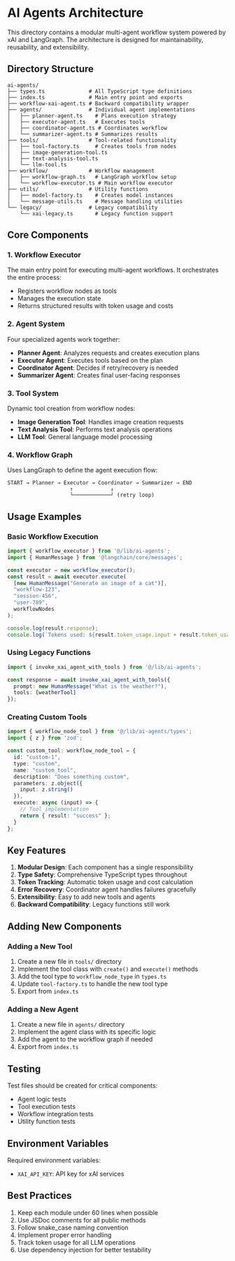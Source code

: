 # AI Agents Architecture

This directory contains a modular multi-agent workflow system powered by xAI and LangGraph. The architecture is designed for maintainability, reusability, and extensibility.

## Directory Structure

```
ai-agents/
├── types.ts              # All TypeScript type definitions
├── index.ts              # Main entry point and exports
├── workflow-xai-agent.ts # Backward compatibility wrapper
├── agents/               # Individual agent implementations
│   ├── planner-agent.ts    # Plans execution strategy
│   ├── executor-agent.ts   # Executes tools
│   ├── coordinator-agent.ts # Coordinates workflow
│   └── summarizer-agent.ts # Summarizes results
├── tools/                # Tool-related functionality
│   ├── tool-factory.ts     # Creates tools from nodes
│   ├── image-generation-tool.ts
│   ├── text-analysis-tool.ts
│   └── llm-tool.ts
├── workflow/             # Workflow management
│   ├── workflow-graph.ts   # LangGraph workflow setup
│   └── workflow-executor.ts # Main workflow executor
├── utils/                # Utility functions
│   ├── model-factory.ts    # Creates model instances
│   └── message-utils.ts    # Message handling utilities
└── legacy/               # Legacy compatibility
    └── xai-legacy.ts       # Legacy function support
```

## Core Components

### 1. Workflow Executor
The main entry point for executing multi-agent workflows. It orchestrates the entire process:
- Registers workflow nodes as tools
- Manages the execution state
- Returns structured results with token usage and costs

### 2. Agent System
Four specialized agents work together:
- **Planner Agent**: Analyzes requests and creates execution plans
- **Executor Agent**: Executes tools based on the plan
- **Coordinator Agent**: Decides if retry/recovery is needed
- **Summarizer Agent**: Creates final user-facing responses

### 3. Tool System
Dynamic tool creation from workflow nodes:
- **Image Generation Tool**: Handles image creation requests
- **Text Analysis Tool**: Performs text analysis operations
- **LLM Tool**: General language model processing

### 4. Workflow Graph
Uses LangGraph to define the agent execution flow:
```
START → Planner → Executor → Coordinator → Summarizer → END
                    ↑            ↓
                    └────────────┘ (retry loop)
```

## Usage Examples

### Basic Workflow Execution
```typescript
import { workflow_executor } from '@/lib/ai-agents';
import { HumanMessage } from '@langchain/core/messages';

const executor = new workflow_executor();
const result = await executor.execute(
  [new HumanMessage("Generate an image of a cat")],
  "workflow-123",
  "session-456",
  "user-789",
  workflowNodes
);

console.log(result.response);
console.log(`Tokens used: ${result.token_usage.input + result.token_usage.output}`);
```

### Using Legacy Functions
```typescript
import { invoke_xai_agent_with_tools } from '@/lib/ai-agents';

const response = await invoke_xai_agent_with_tools({
  prompt: new HumanMessage("What is the weather?"),
  tools: [weatherTool]
});
```

### Creating Custom Tools
```typescript
import { workflow_node_tool } from '@/lib/ai-agents/types';
import { z } from 'zod';

const custom_tool: workflow_node_tool = {
  id: "custom-1",
  type: "custom",
  name: "custom_tool",
  description: "Does something custom",
  parameters: z.object({
    input: z.string()
  }),
  execute: async (input) => {
    // Tool implementation
    return { result: "success" };
  }
};
```

## Key Features

1. **Modular Design**: Each component has a single responsibility
2. **Type Safety**: Comprehensive TypeScript types throughout
3. **Token Tracking**: Automatic token usage and cost calculation
4. **Error Recovery**: Coordinator agent handles failures gracefully
5. **Extensibility**: Easy to add new tools and agents
6. **Backward Compatibility**: Legacy functions still work

## Adding New Components

### Adding a New Tool
1. Create a new file in `tools/` directory
2. Implement the tool class with `create()` and `execute()` methods
3. Add the tool type to `workflow_node_type` in `types.ts`
4. Update `tool-factory.ts` to handle the new tool type
5. Export from `index.ts`

### Adding a New Agent
1. Create a new file in `agents/` directory
2. Implement the agent class with its specific logic
3. Add the agent to the workflow graph if needed
4. Export from `index.ts`

## Testing

Test files should be created for critical components:
- Agent logic tests
- Tool execution tests
- Workflow integration tests
- Utility function tests

## Environment Variables

Required environment variables:
- `XAI_API_KEY`: API key for xAI services

## Best Practices

1. Keep each module under 60 lines when possible
2. Use JSDoc comments for all public methods
3. Follow snake_case naming convention
4. Implement proper error handling
5. Track token usage for all LLM operations
6. Use dependency injection for better testability